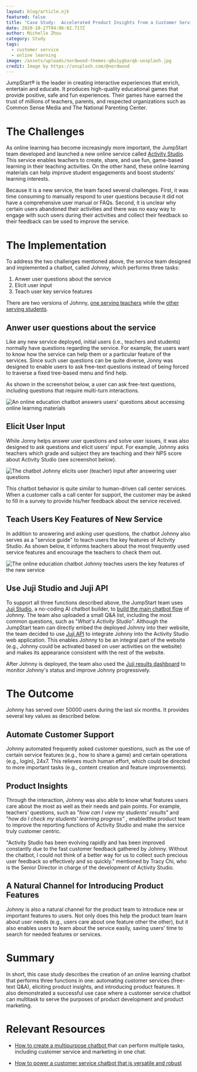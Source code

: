 ```yaml
---
layout: blog/article.njk
featured: false
title: "Case Study:  Accelerated Product Insights from a Customer Service Chatbot"
date: 2020-10-27T04:06:02.717Z
author: Michelle Zhou
category: Study
tags:
  - customer service
  - online learning
image: /assets/uploads/nordwood-themes-q8u1ygbarqk-unsplash.jpg
credit: Image by https://unsplash.com/@nordwood
---
```

JumpStart® is the leader in creating interactive experiences that enrich, entertain and educate. It produces high-quality educational games that provide positive, safe and fun experiences. Their games have earned the trust of millions of teachers, parents, and respected organizations such as Common Sense Media and The National Parenting Center.

# The Challenges

As online learning has become increasingly more important, the JumpStart team developed and launched a new online service called [Activity Studio](https://activity.jumpstart.com/#/). This  service enables teachers to create, share, and use fun, game-based learning in their teaching activities. On the other hand, these online learning materials can help improve student engagements and boost students' learning interests. 

Because it is a new service, the team faced several challenges. First, it was time consuming to manually respond to user questions because it did not have a comprehensive user manual or FAQs.  Second, it is unclear why certain users abandoned their activities and there was no easy way to engage with such users during their activities and collect their feedback so their feedback can be used to improve the service. 

# The Implementation

To address the two challenges mentioned above, the service team designed and implemented a chatbot, called Johnny, which performs three tasks:

1. Anwer user questions about the service
2. Elicit user input
3. Teach user key service features

There are two versions of Johnny, [one serving teachers](https://activity.jumpstart.com/#/jsaactivity) while the [other serving students](https://activity.jumpstart.com/#/student). 

## Anwer user questions about the service

Like any new service deployed, initial users (i.e., teachers and students) normally have questions regarding the service. For example, the users want to know how the service can help them or a particular feature of the services. Since such user questions can be quite diverse, Jonny was designed to enable users to ask free-text questions instead of being forced to traverse a fixed tree-based menu and find help. 

As shown in the screenshot below, a user can ask free-text questions, including  questions that require multi-turn interactions. 

![An online education chatbot answers users' questions about accessing online learning materials]()

## Elicit User Input

While Jonny helps answer user questions and solve user issues, it was also designed to ask questions and elicit users' input. For example, Johnny asks teachers which grade and subject they are teaching and their NPS score about Activity Studio (see screenshot below).

![The chatbot Johnny elicits user (teacher) input after answering user questions]()

This chatbot behavior is quite similar to human-driven call center services. When a customer calls a call center for support, the customer may be asked to fill in a survey to provide his/her feedback about the service received.  

## Teach Users Key Features of New Service

In addition to answering and asking user questions, the chatbot Johnny also serves as a "service guide" to teach users the key features of Activity Studio. As shown below, it informs teachers about the most frequently used service features and encourage the teachers to check them out. 

![The online education chatbot Johnny teaches users the key features of the new service]()

## Use Juji Studio and Juji API

To support all three functions described above, the JumpStart team uses [Juji Studio](https://juji.io/no-coding-ai-chatbot-builder/), a no-coding AI chatbot builder, to [build the main chatbot flow](https://juji.io/blog/a-step-to-step-guide-how-to-make-a-multi-purpose-chatbot-no-coding-required/) of Johnny. The team also uploaded a small Q&A list, including the most common questions, such as "*What's Activity Studio*". Although the JumpStart team can directly embed the deployed Johnny into their website, the team decided to use [Juji API](https://juji.io/ai-chatbot-api/) to integrate Johnny into the Activity Studio web application. This enables Johnny to be an integral part of the website (e.g., Johnny could be activated based on user activities on the website) and makes its appearance consistent with the rest of the website. 

After Johnny is deployed, the team also used the [Juji results dashboard](https://juji.io/blog/q-a-dashboard/) to monitor Johnny's status and improve Johnny progressively.  

# The Outcome

Johnny has served over 50000 users during the last six months. It provides several key values as described below.

## Automate Customer Support

Johnny automated frequently asked customer questions, such as the use of certain service features (e.g., how to share a game) and certain operations (e.g., login), 24x7. This relieves much human effort, which could be directed to more important tasks (e.g., content creation and feature improvements).

## Product Insights 

Through the interaction, Johnny was also able to know what features users care about the most as well as their needs and pain points. For example, teachers' questions, such as "*how can I view my students' results"* and "*how do I check my students' learning progress" ,* enabledthe product team to improve the reporting functions of Activity Studio and make the service truly customer centric. 

"Activity Studio has been evolving rapidly and has been improved constantly due to the fast customer feedback gathered by Johnny. Without the chatbot, I could not think of a better way for us to collect such precious user feedback so effectively and so quickly."  mentioned by Tracy Chi, who is the Senior Director in charge of the development of Activity Studio. 

## A Natural Channel for Introducing Product Features

Johnny is also a natural channel for the product team to introduce new or important features to users. Not only does this help the product team learn about user needs (e.g., users care about one feature other the other), but it also enables users to learn about the service easily, saving users' time to search for needed features or services. 

# Summary

In short, this case study describes the creation of an online learning chatbot that performs three functions in one: automating customer services (free-text Q&A), eliciting product insights, and introducing product features. It also demonstrated a successful use case where a customer service chatbot can multitask to serve the purposes of product development and product marketing. 

# Relevant Resources

* [How to create a multipurpose chatbot ](https://juji.io/blog/a-step-to-step-guide-how-to-make-a-multi-purpose-chatbot-no-coding-required/)that can perform multiple tasks, including customer service and marketing in one chat.

* [How to power a customer service chatbot that is versatile and robust](https://juji.io/blog/a-step-to-step-guide-to-customer-service-chatbots-with-nlp-no-coding-required/)

[](https://juji.io/blog/a-step-to-step-guide-to-customer-service-chatbots-with-nlp-no-coding-required/)